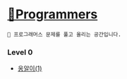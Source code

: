 # [📖Programmers](https://programmers.co.kr/learn/challenges)

    📄 프로그래머스 문제를 풀고 올리는 공간입니다. 

### Level 0
* [옹알이(1)]()

